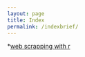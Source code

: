 ```yaml
---
layout: page
title: Index
permalink: /indexbrief/
---
```



*[web scrapping with r](https://bskc.github.io/sk.github.io/webscraping-rvest/)